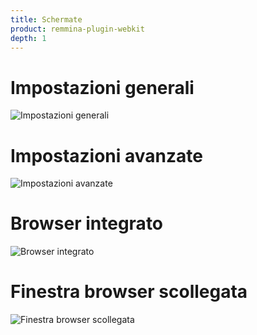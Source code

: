 ```yaml
---
title: Schermate
product: remmina-plugin-webkit
depth: 1
---
```


# Impostazioni generali

![Impostazioni generali](/resources/remmina-plugin-webkit/archive/latest/italian/general.png?classes=center)

# Impostazioni avanzate

![Impostazioni avanzate](/resources/remmina-plugin-webkit/archive/latest/italian/advanced.png?classes=center)

# Browser integrato

![Browser integrato](/resources/remmina-plugin-webkit/archive/latest/italian/integrated.png?classes=center)

# Finestra browser scollegata

![Finestra browser scollegata](/resources/remmina-plugin-webkit/archive/latest/italian/detached.png?classes=center)